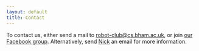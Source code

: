```yaml
---
layout: default
title: Contact
---
```


To contact us, either send a mail to [robot-club@cs.bham.ac.uk](mailto:robot-club@cs.bham.ac.uk), or join [our Facebook group](https://www.facebook.com/groups/barcuk/). Alternatively, send [Nick](http://www.cs.bham.ac.uk/~nah) an email for more information.